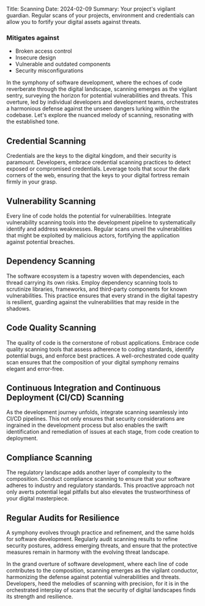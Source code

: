 Title: Scanning
Date: 2024-02-09
Summary: Your project's vigilant guardian. Regular scans of your projects, environment and credentials can allow you to fortify your digital assets against threats. 

### Mitigates against
- Broken access control 
- Insecure design
- Vulnerable and outdated components 
- Security misconfigurations

In the symphony of software development, where the echoes of code reverberate through the digital landscape, scanning emerges as the vigilant sentry, surveying the horizon for potential vulnerabilities and threats. This overture, led by individual developers and development teams, orchestrates a harmonious defense against the unseen dangers lurking within the codebase. Let's explore the nuanced melody of scanning, resonating with the established tone.

## Credential Scanning

Credentials are the keys to the digital kingdom, and their security is paramount. Developers, embrace credential scanning practices to detect exposed or compromised credentials. Leverage tools that scour the dark corners of the web, ensuring that the keys to your digital fortress remain firmly in your grasp.

## Vulnerability Scanning

Every line of code holds the potential for vulnerabilities. Integrate vulnerability scanning tools into the development pipeline to systematically identify and address weaknesses. Regular scans unveil the vulnerabilities that might be exploited by malicious actors, fortifying the application against potential breaches.

## Dependency Scanning

The software ecosystem is a tapestry woven with dependencies, each thread carrying its own risks. Employ dependency scanning tools to scrutinize libraries, frameworks, and third-party components for known vulnerabilities. This practice ensures that every strand in the digital tapestry is resilient, guarding against the vulnerabilities that may reside in the shadows.

## Code Quality Scanning

The quality of code is the cornerstone of robust applications. Embrace code quality scanning tools that assess adherence to coding standards, identify potential bugs, and enforce best practices. A well-orchestrated code quality scan ensures that the composition of your digital symphony remains elegant and error-free.

## Continuous Integration and Continuous Deployment (CI/CD) Scanning

As the development journey unfolds, integrate scanning seamlessly into CI/CD pipelines. This not only ensures that security considerations are ingrained in the development process but also enables the swift identification and remediation of issues at each stage, from code creation to deployment.

## Compliance Scanning

The regulatory landscape adds another layer of complexity to the composition. Conduct compliance scanning to ensure that your software adheres to industry and regulatory standards. This proactive approach not only averts potential legal pitfalls but also elevates the trustworthiness of your digital masterpiece.

## Regular Audits for Resilience

A symphony evolves through practice and refinement, and the same holds for software development. Regularly audit scanning results to refine security postures, address emerging threats, and ensure that the protective measures remain in harmony with the evolving threat landscape.

In the grand overture of software development, where each line of code contributes to the composition, scanning emerges as the vigilant conductor, harmonizing the defense against potential vulnerabilities and threats. Developers, heed the melodies of scanning with precision, for it is in the orchestrated interplay of scans that the security of digital landscapes finds its strength and resilience.